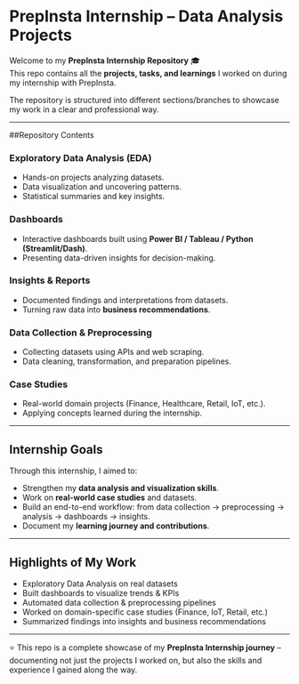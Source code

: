 
# PrepInsta Internship – Data Analysis Projects  

Welcome to my **PrepInsta Internship Repository** 🎓  
This repo contains all the **projects, tasks, and learnings** I worked on during my internship with PrepInsta.  

The repository is structured into different sections/branches to showcase my work in a clear and professional way.  

---

##Repository Contents  

### Exploratory Data Analysis (EDA)  
- Hands-on projects analyzing datasets.  
- Data visualization and uncovering patterns.  
- Statistical summaries and key insights.  

### Dashboards  
- Interactive dashboards built using **Power BI / Tableau / Python (Streamlit/Dash)**.  
- Presenting data-driven insights for decision-making.  

###  Insights & Reports  
- Documented findings and interpretations from datasets.  
- Turning raw data into **business recommendations**.  

###  Data Collection & Preprocessing  
- Collecting datasets using APIs and web scraping.  
- Data cleaning, transformation, and preparation pipelines.  

###  Case Studies  
- Real-world domain projects (Finance, Healthcare, Retail, IoT, etc.).  
- Applying concepts learned during the internship.  

---

## Internship Goals  

Through this internship, I aimed to:  
- Strengthen my **data analysis and visualization skills**.  
- Work on **real-world case studies** and datasets.  
- Build an end-to-end workflow: from data collection → preprocessing → analysis → dashboards → insights.  
- Document my **learning journey and contributions**.  

---

##  Highlights of My Work  
-  Exploratory Data Analysis on real datasets  
-  Built dashboards to visualize trends & KPIs  
-  Automated data collection & preprocessing pipelines  
-  Worked on domain-specific case studies (Finance, IoT, Retail, etc.)  
-  Summarized findings into insights and business recommendations  

---

⭐ This repo is a complete showcase of my **PrepInsta Internship journey** – documenting not just the projects I worked on, but also the skills and experience I gained along the way.  
